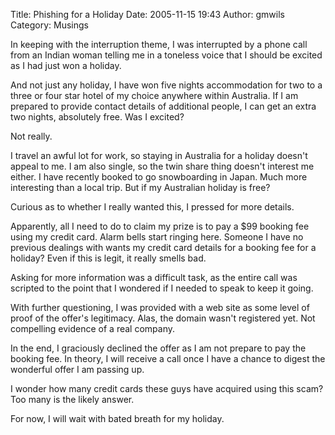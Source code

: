 Title: Phishing for a Holiday
Date: 2005-11-15 19:43
Author: gmwils
Category: Musings

In keeping with the interruption theme, I was interrupted by a phone
call from an Indian woman telling me in a toneless voice that I should
be excited as I had just won a holiday.

And not just any holiday, I have won five nights accommodation for two
to a three or four star hotel of my choice anywhere within Australia. If
I am prepared to provide contact details of additional people, I can get
an extra two nights, absolutely free. Was I excited?

Not really.

I travel an awful lot for work, so staying in Australia for a holiday
doesn't appeal to me. I am also single, so the twin share thing doesn't
interest me either. I have recently booked to go snowboarding in Japan.
Much more interesting than a local trip. But if my Australian holiday is
free?

Curious as to whether I really wanted this, I pressed for more details.

Apparently, all I need to do to claim my prize is to pay a $99 booking
fee using my credit card. Alarm bells start ringing here. Someone I have
no previous dealings with wants my credit card details for a booking fee
for a holiday? Even if this is legit, it really smells bad.

Asking for more information was a difficult task, as the entire call was
scripted to the point that I wondered if I needed to speak to keep it
going.

With further questioning, I was provided with a web site as some level
of proof of the offer's legitimacy. Alas, the domain wasn't registered
yet. Not compelling evidence of a real company.

In the end, I graciously declined the offer as I am not prepare to pay
the booking fee. In theory, I will receive a call once I have a chance
to digest the wonderful offer I am passing up.

I wonder how many credit cards these guys have acquired using this scam?
Too many is the likely answer.

For now, I will wait with bated breath for my holiday.

